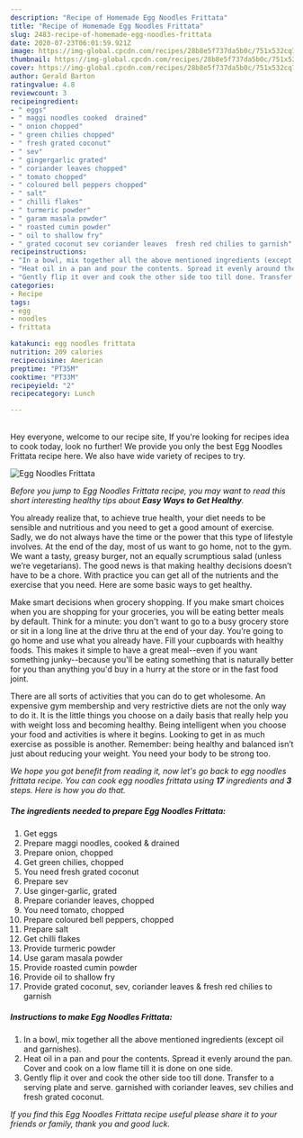 ```yaml
---
description: "Recipe of Homemade Egg Noodles Frittata"
title: "Recipe of Homemade Egg Noodles Frittata"
slug: 2483-recipe-of-homemade-egg-noodles-frittata
date: 2020-07-23T06:01:59.921Z
image: https://img-global.cpcdn.com/recipes/28b8e5f737da5b0c/751x532cq70/egg-noodles-frittata-recipe-main-photo.jpg
thumbnail: https://img-global.cpcdn.com/recipes/28b8e5f737da5b0c/751x532cq70/egg-noodles-frittata-recipe-main-photo.jpg
cover: https://img-global.cpcdn.com/recipes/28b8e5f737da5b0c/751x532cq70/egg-noodles-frittata-recipe-main-photo.jpg
author: Gerald Barton
ratingvalue: 4.8
reviewcount: 3
recipeingredient:
- " eggs"
- " maggi noodles cooked  drained"
- " onion chopped"
- " green chilies chopped"
- " fresh grated coconut"
- " sev"
- " gingergarlic grated"
- " coriander leaves chopped"
- " tomato chopped"
- " coloured bell peppers chopped"
- " salt"
- " chilli flakes"
- " turmeric powder"
- " garam masala powder"
- " roasted cumin powder"
- " oil to shallow fry"
- " grated coconut sev coriander leaves  fresh red chilies to garnish"
recipeinstructions:
- "In a bowl, mix together all the above mentioned ingredients (except oil and garnishes)."
- "Heat oil in a pan and pour the contents. Spread it evenly around the pan. Cover and cook on a low flame till it is done on one side."
- "Gently flip it over and cook the other side too till done. Transfer to a serving plate and serve. garnished with coriander leaves, sev chilies and fresh grated coconut."
categories:
- Recipe
tags:
- egg
- noodles
- frittata

katakunci: egg noodles frittata 
nutrition: 209 calories
recipecuisine: American
preptime: "PT35M"
cooktime: "PT33M"
recipeyield: "2"
recipecategory: Lunch

---
```

<br>
Hey everyone, welcome to our recipe site, If you're looking for recipes idea to cook today, look no further! We provide you only the best Egg Noodles Frittata recipe here. We also have wide variety of recipes to try.
<br>


![Egg Noodles Frittata](https://img-global.cpcdn.com/recipes/28b8e5f737da5b0c/751x532cq70/egg-noodles-frittata-recipe-main-photo.jpg)

<i>Before you jump to Egg Noodles Frittata recipe, you may want to read this short interesting healthy tips about <strong>Easy Ways to Get Healthy</strong>.</i>

You already realize that, to achieve true health, your diet needs to be sensible and nutritious and you need to get a good amount of exercise. Sadly, we do not always have the time or the power that this type of lifestyle involves. At the end of the day, most of us want to go home, not to the gym. We want a tasty, greasy burger, not an equally scrumptious salad (unless we’re vegetarians). The good news is that making healthy decisions doesn’t have to be a chore. With practice you can get all of the nutrients and the exercise that you need. Here are some basic ways to get healthy.

Make smart decisions when grocery shopping. If you make smart choices when you are shopping for your groceries, you will be eating better meals by default. Think for a minute: you don't want to go to a busy grocery store or sit in a long line at the drive thru at the end of your day. You’re going to go home and use what you already have. Fill your cupboards with healthy foods. This makes it simple to have a great meal--even if you want something junky--because you'll be eating something that is naturally better for you than anything you'd buy in a hurry at the store or in the fast food joint.

There are all sorts of activities that you can do to get wholesome. An expensive gym membership and very restrictive diets are not the only way to do it. It is the little things you choose on a daily basis that really help you with weight loss and becoming healthy. Being intelligent when you choose your food and activities is where it begins. Looking to get in as much exercise as possible is another. Remember: being healthy and balanced isn’t just about reducing your weight. You need your body to be strong too. 


<i>We hope you got benefit from reading it, now let's go back to egg noodles frittata recipe. You can cook egg noodles frittata using <strong>17</strong> ingredients and <strong>3</strong> steps. Here is how you do that.
</i>

##### The ingredients needed to prepare Egg Noodles Frittata:

1. Get  eggs
1. Prepare  maggi noodles, cooked &amp; drained
1. Prepare  onion, chopped
1. Get  green chilies, chopped
1. You need  fresh grated coconut
1. Prepare  sev
1. Use  ginger-garlic, grated
1. Prepare  coriander leaves, chopped
1. You need  tomato, chopped
1. Prepare  coloured bell peppers, chopped
1. Prepare  salt
1. Get  chilli flakes
1. Provide  turmeric powder
1. Use  garam masala powder
1. Provide  roasted cumin powder
1. Provide  oil to shallow fry
1. Provide  grated coconut, sev, coriander leaves &amp; fresh red chilies to garnish


##### Instructions to make Egg Noodles Frittata:

1. In a bowl, mix together all the above mentioned ingredients (except oil and garnishes).
1. Heat oil in a pan and pour the contents. Spread it evenly around the pan. Cover and cook on a low flame till it is done on one side.
1. Gently flip it over and cook the other side too till done. Transfer to a serving plate and serve. garnished with coriander leaves, sev chilies and fresh grated coconut.


<i>If you find this Egg Noodles Frittata recipe useful please share it to your friends or family, thank you and good luck.</i>
